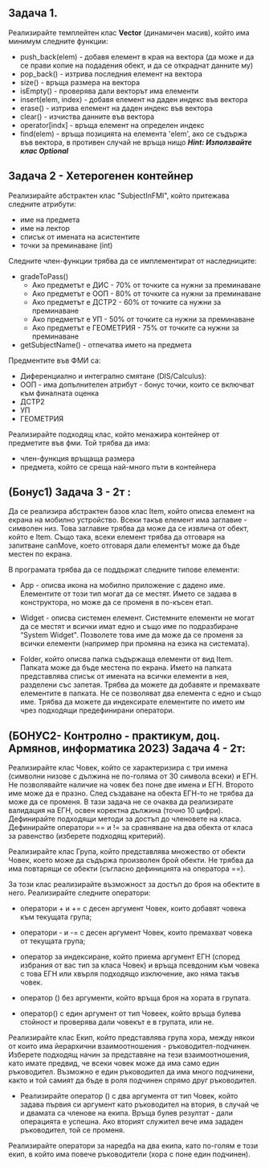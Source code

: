 ## Задача 1. 

Реализирайте темплейтен клас **Vector** (динамичен масив), който има минимум следните функции:

- push_back(elem) - добавя елемент в края на вектора (да може и да се прави копие на подадения обект, и да се откраднат данните му)
- pop_back() - изтрива последния елемент на вектора
- size() - връща размера на вектора
- isEmpty() - проверява дали векторът има елементи 
- insert(elem, index) - добавя елемент на даден индекс във вектора
- erase() - изтрива елемент на даден индекс във вектора
- clear() - изчиства данните във вектора
- operator[indx] - връща елемент на определен индекс
- find(elem) - връща позицията на елемента 'elem', ако се съдържа във вектора, в противен случай не връща нищо 
***Hint: Използвайте клас Optional***

## Задача 2 - Хетерогенен контейнер
Реализирайте абстрактен клас "SubjectInFMI", който притежава следните атрибути:
- име на предмета
- име на лектор
- списък от имената на асистентите
- точки за преминаване (int)

Следните член-функции трябва да се имплементират от наследниците:
- gradeToPass() 
    - Ако предметът е ДИС - 70% oт точките са нужни за преминаване
    - Ако предметът е ООП - 80%  oт точките са нужни за преминаване
    - Ако предметът е ДСТР2 - 60%  oт точките са нужни за преминаване
    - Ако предметът е УП - 50% от точките са нужни за преминаване
    - Ако предметът е ГЕОМЕТРИЯ - 75% oт точките са нужни за преминаване
- getSubjectName() - отпечатва името на предмета

Предментите във ФМИ са: 
- Диференциално и интегрално смятане (DIS/Calculus): 
- OOП - има допълнителен атрибут - бонус точки, които се включват към финалната оценка
- ДСТР2
- УП
- ГЕОМЕТРИЯ 

Реализирайте подходящ клас, който менажира контейнер от предметите във фми. Той трябва да има:
- член-функция връщаща размера 
- предмета, който се среща най-много пъти в контейнера

## (Бонус1) Задача 3 - 2т :
Да се реализира абстрактен базов клас Item, който описва елемент на екрана на мобилно устройство. Всеки такъв елемент има заглавие - символен низ. Това заглавие трябва да може да се извлича от обект, който е Item. Също така, всеки елемент трябва да отговаря на запитване canMove, което отговаря дали елементът може да бъде местен по екрана.

В програмата трябва да се поддържат следните типове елементи:

- App - описва икона на мобилно приложение с дадено име. Елементите от този тип могат да се местят. Името се задава в конструктора, но може да се променя в по-късен етап.

- Widget - описва системен елемент. Системните елементи не могат да се местят и всички имат едно и също име по подразбиране “System Widget". Позволете това име да може да се променя за всички елементи (например при промяна на езика на системата).

- Folder, който описва папка съдържаща елементи от вид Item. Папката може да бъде местена по екрана. Името на папката представлява списък от имената на всички елементи в нея, разделени със запетая. Трябва да можете да добавяте и премахвате елементите в папката. Не се позволяват два елемента с едно и също име. Трябва да можете да индексирате елементите по името им чрез подходящи предефинирани оператори.

## (БОНУС2- Контролно - практикум, доц. Армянов, информатика 2023) Задача 4 - 2т:
Реализирайте клас Човек, който се характеризира с три имена (символни низове с дължина не по-голяма от 30 символа всеки) и ЕГН.
Не позволявайте наличие на човек без поне две имена и ЕГН. Второто име може да е празно. След създаване на обекта ЕГН-то не трябва да може да се променя. В тази задача не се очаква да реализирате валидация на ЕГН, освен коректна дължина (точно 10 цифри).
Дефинирайте подходящи методи за достъп до членовете на класа.
Дефинирайте оператори == и != за сравняване на два обекта от класа за равенство (изберете подходящ критерий).


Реализирайте клас Група, който представлява множество от обекти Човек, което може да съдържа произволен брой обекти. Не трябва да има повтарящи се обекти (съгласно дефиницията на оператора ==).

За този клас реализирайте възможност за достъп до броя на обектите в него.
Реализирайте следните оператори:

- оператори + и += с десен аргумент Човек, които добавят човека към текущата група;

- оператори - и -= с десен аргумент Човек, които премахват човека от текущата група;

- оператор за индексиране, който приема аргумент ЕГН (според избрания от вас тип за класа Човек) и връща псевдоним към човека с това ЕГН или хвърля подходящо изключение, ако няма такъв човек.

- оператор () без аргументи, който връща броя на хората в групата.

- оператор() с един аргумент от тип Човеек, който връща булева стойност и проверява дали човекът е в групата, или не.

Реализирайте клас Екип, който представлява група хора, между някои от които има йерархични взаимоотношения - ръководител-подчинен. Изберете подходящ начин за представяне на тези взаимоотношения, като имате предвид, че всеки човек може да има само един ръководител. Възможно е един ръководител да има много подчинени, както и той самият да бъде в роля подчинен спрямо друг ръководител.

- Реализирайте оператор () с два аргумента от тип Човек, който задава първия си аргумент като ръководител на втория, в случай че и двамата са членове на екипа. Връща булев резултат - дали операцията е успешна. Ако вторият служител вече има зададен ръководител, той се променя.

Реализирайте оператори за наредба на два екипа, като по-голям е този екип, в който има повече ръководители (хора с поне един подчинен). 